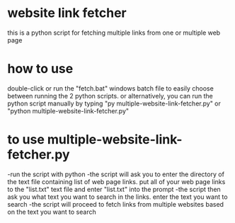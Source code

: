 # website link fetcher
this is a python script for fetching multiple links from one or multiple web page

# how to use
double-click or run the "fetch.bat" windows batch file to easily choose between running the 2 python scripts. or alternatively, you can run the python script manually by typing "py multiple-website-link-fetcher.py" or "python multiple-website-link-fetcher.py"

# to use multiple-website-link-fetcher.py
-run the script with python 
-the script will ask you to enter the directory of the text file containing list of web page links. put all of your web page links to the "list.txt" text file and enter "list.txt" into the prompt 
-the script then ask you what text you want to search in the links. enter the text you want to search 
-the script will proceed to fetch links from multiple websites based on the text you want to search 
